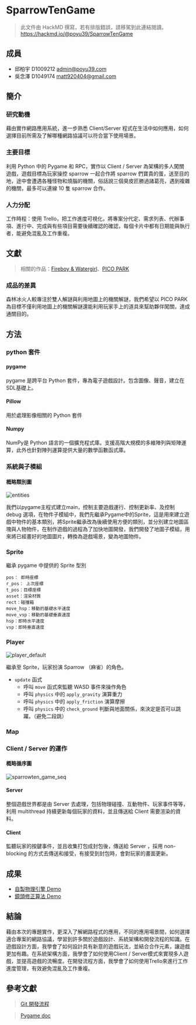 # SparrowTenGame

> 此文件由 HackMD 撰寫，若有排版錯誤，請移駕到此連結閱讀。
> https://hackmd.io/@poyu39/SparrowTenGame

## 成員
- 邱柏宇	D1009212	admin@poyu39.com
- 吳念澤	D1049174	matt920404@gmail.com

## 簡介
### 研究動機
藉由實作網路應用系統，進一步熟悉 Client/Server 程式在生活中如何應用，如何選擇目前所需及了解哪種網路協議可以符合當下使用場景。

### 主要目標
利用 Python 中的 Pygame 和 RPC，實作以 Client / Server 為架構的多人闖關 遊戲，遊戲目標為玩家操控 sparrow 一起合作將 sparrow 們寶貴的蛋，送至目的地，途中會遭遇各種怪物和燒腦的機關，俗話說三個臭皮匠勝過諸葛亮，遇到複雜的機關，最多可以連線 10 隻 sparrow 合作。

### 人力分配 
工作時程：使用 Trello，把工作進度可視化，將專案分代定、需求列表、代辦事項、進行中、完成與有些項目需要後續確認的確認，每個卡片中都有日期能與執行者，能避免混亂及工作重複。


## 文獻
> 相關的作品：[Fireboy & Watergirl](https://official-fireboy-watergirl.fandom.com/wiki/Official_Fireboy_%26_Watergirl_Wiki)、[PICO PARK](https://picoparkgame.com/en/)

### 成品的差異
森林冰火人較專注於雙人解謎與利用地圖上的機關解謎，我們希望以 PICO PARK 為目標不僅利用地圖上的機關解謎還能利用玩家手上的道具來幫助夥伴闖關，達成通關目的。


## 方法
### python 套件

#### pygame
pygame 是跨平台 Python 套件，專為電子遊戲設計。包含圖像、聲音，建立在SDL基礎上。

#### Pillow
用於處理影像相關的 Python 套件

#### Numpy
NumPy是 Python 語言的一個擴充程式庫。支援高階大規模的多維陣列與矩陣運算，此外也針對陣列運算提供大量的數學函數函式庫。


### 系統與子模組

#### 概略類別圖
![entities](https://hackmd.io/_uploads/rybhmDdV6.png)

我們以pygame主程式建立main，控制主要遊戲運行、控制更新率、及控制 debug 選項，在物件子模組中，我們先繼承Pygame中的Sprite，這是用來建立遊戲中物件的基本類別，將Sprite繼承改為後續使用方便的類別，並分別建立地圖區塊與人物物件，在制作遊戲的過程為了加快地圖開發，我們開發了地圖子模組，用來將已經畫好的地圖圖片，轉換為遊戲場景，變為地圖物件。

### Sprite 
繼承 pygame 中提供的 Sprite 型別
```
pos： 即時座標
r_pos： 上次座標
t_pos：目標座標
asset：渲染材質
rect：碰撞箱
move_hsp：移動的基礎水平速度
move_vsp：移動的基礎垂直速度
hsp：即時水平速度
vsp：即時垂直速度
```


### Player
![player_default](https://hackmd.io/_uploads/H1SiVD_4p.png)

繼承至 Sprite，玩家扮演 Sparrow （麻雀）的角色。
- `update` 函式
    - 呼叫 `move` 函式來監聽 WASD 事件來操作角色
    - 呼叫 `physics` 中的 `apply_gravity` 演算重力
    - 呼叫 `physics` 中的 `apply_friction` 演算摩擦
    - 呼叫 `physics` 中的 `check_ground` 判斷與地面關係，來決定是否可以跳躍。（避免二段跳）


### Map


### Client / Server 的運作

#### 概略循序圖
![sparrowten_game_seq](https://hackmd.io/_uploads/rJt_6LONT.png)

#### Server
整個遊戲世界都是由 Server 去處理，包括物理碰撞、互動物件、玩家事件等等，利用 multithread 持續更新每個玩家的資料，並且傳送給 Client 需要渲染的資料。

#### Client
監聽玩家的按鍵事件，並且收集打包成封包後，傳送給 Server ，採用 non-blocking 的方式去傳送和接受，有接受到封包時，會對玩家的畫面更新。

## 成果
- [自製物理引擎 Demo](https://www.youtube.com/watch?v=qPZ0lB5t4h0)
- [鏡頭修正算法 Demo]()


## 結論
藉由本次的專題實作，更深入了解網路程式的應用，不同的應用場景間，如何選擇適合專案的網路協議，學習到許多關於遊戲設計、系統架構和開發流程的知識。在遊戲設計方面，我學會了如何設計具有新意的遊戲玩法，並結合合作元素，讓遊戲更加有趣。在系統架構方面，我學會了如何使用Client / Server模式來實現多人遊戲，並提高遊戲的流暢度。在開發流程方面，我學會了如何使用Trello來進行工作進度管理，有效避免混亂及工作重複。


## 參考文獻

> [Git 開發流程](https://wadehuanglearning.blogspot.com/2019/05/commit-commit-commit-why-what-commit.html)

> [Pygame doc](https://www.pygame.org/docs/)


